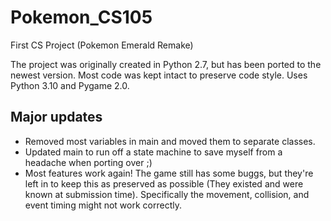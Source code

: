 # Pokemon_CS105
First CS Project (Pokemon Emerald Remake)

The project was originally created in Python 2.7, but has been ported to the newest version. Most code was kept intact to preserve code style.
Uses Python 3.10 and Pygame 2.0.

## Major updates
 - Removed most variables in main and moved them to separate classes.
 - Updated main to run off a state machine to save myself from a headache when porting over ;)
 - Most features work again! The game still has some buggs, but they're left in to keep this as preserved as possible (They existed and were known at submission time). Specifically the movement, collision, and event timing might not work correctly.
